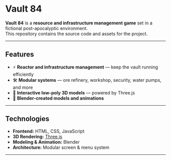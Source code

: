 # Vault 84

**Vault 84** is a **resource and infrastructure management game** set in a fictional post-apocalyptic environment.  
This repository contains the source code and assets for the project.

---

## Features
- ⚡ **Reactor and infrastructure management** — keep the vault running efficiently  
- 🛠 **Modular systems** — ore refinery, workshop, security, water pumps, and more  
- 🎨 **Interactive low-poly 3D models** — powered by Three.js  
- 🧩 **Blender-created models and animations**  

---

## Technologies
- **Frontend:** HTML, CSS, JavaScript  
- **3D Rendering:** [Three.js](https://threejs.org/)  
- **Modeling & Animation:** Blender  
- **Architecture:** Modular screen & menu system  

---
